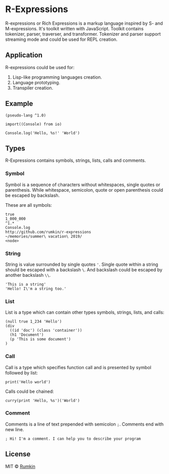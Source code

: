 # R-Expressions

R-expressions or Rich Expressions is a markup language inspired by S-
and M-expressions. It's toolkit written with JavaScript. Toolkit contains tokenizer, parser, traverser, and transformer. Tokenizer and parser support streaming mode and could be used for REPL creation.

## Application

R-expressions could be used for:

1. Lisp-like programming languages creation.
2. Language prototyping.
3. Transpiler creation.

## Example

```
(pseudo-lang ^1.0)

import((Console) from io)

Console.log('Hello, %s!' 'World')
```

## Types

R-Expressions contains symbols, strings, lists, calls and comments.

### Symbol

Symbol is a sequence of characters without whitespaces, single quotes or parenthesis.
While whitespace, semicolon, quote or open parenthesis could be escaped by backslash.

These are all symbols:
```
true
1_000_000
^1.*
Console.log
http://github.com/rumkin/r-expressions
~/memories/summer\ vacation\ 2019/
<node>
```


### String

String is value surrounded by single quotes `'`. Single quote within a string should be escaped with a backslash `\`. And backslash could be escaped by another backslash `\\`.

```
'This is a string'
'Hello! I\'m a string too.'
```

### List

List is a type which can contain other types symbols, strings, lists, and calls:

```
(null true 1_234 'Hello')
(div
  ((id 'doc') (class 'container'))
  (h1 'Document')
  (p 'This is some document')
)
```

### Call

Call is a type which specifies function call and is presented by symbol followed by list:

```
print('Hello world')
```

Calls could be chained:

```
curry(print 'Hello, %s')('World')
```

### Comment

Comments is a line of text prepended with semicolon `;`. Comments end with new line.
```
; Hi! I'm a comment. I can help you to describe your program
```

## License

MIT © [Rumkin](https://rumk.in)
